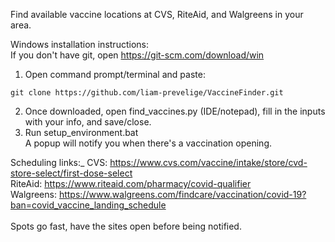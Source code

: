 Find available vaccine locations at CVS, RiteAid, and Walgreens in your area.

Windows installation instructions:<br />
If you don't have git, open https://git-scm.com/download/win

1. Open command prompt/terminal and paste:
```
git clone https://github.com/liam-prevelige/VaccineFinder.git
```
2. Once downloaded, open find_vaccines.py (IDE/notepad), fill in the inputs with your info, and save/close.
3. Run setup_environment.bat<br />
A popup will notify you when there's a vaccination opening.


Scheduling links:_
CVS: https://www.cvs.com/vaccine/intake/store/cvd-store-select/first-dose-select <br />
RiteAid: https://www.riteaid.com/pharmacy/covid-qualifier <br />
Walgreens: https://www.walgreens.com/findcare/vaccination/covid-19?ban=covid_vaccine_landing_schedule <br />
<br />
Spots go fast, have the sites open before being notified.
